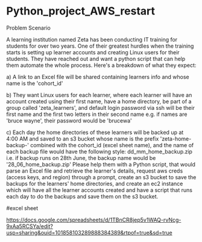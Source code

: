 # Python_project_AWS_restart

  Problem Scenario

A learning institution named Zeta has been conducting IT training for students for over two years. One of their greatest hurdles when the training starts is setting up learner accounts and creating Linux users for their students. They have reached out and want a python script that can help them automate the whole process. Here's a breakdown of what they expect:

a) A link to an Excel file will be shared containing learners info and whose name is the 'cohort_id'


b) They want Linux users for each learner, where each learner will have an account created using their first name, have a home directory, be part of a group called 'zeta_learners', and default login password via ssh will be their first name and the first two letters in their second name e.g. if names are 'bruce wayne', their password would be 'brucewa'


c) Each day the home directories of these learners will be backed up at 4:00 AM and saved to an s3 bucket whose name is the prefix 'zeta-home-backup-' combined with the cohort_id (excel sheet name), and the name of each backup file would have the following style: dd_mm_home_backup.zip i.e. if backup runs on 28th June, the backup name would be '28_06_home_backup.zip'
Please help them with a Python script, that would parse an Excel file and retrieve the learner's details, request aws creds (access keys, and region) through a prompt, create an s3 bucket to save the backups for the learners' home directories, and create an ec2 instance which will have all the learner accounts created and have a script that runs each day to do the backups and save them on the s3 bucket.


#excel sheet 

https://docs.google.com/spreadsheets/d/1TBnCR8jep5v1WAQ-rvNcg-9xAa5RCSYa/edit?usp=sharing&ouid=101858103289888384389&rtpof=true&sd=true
